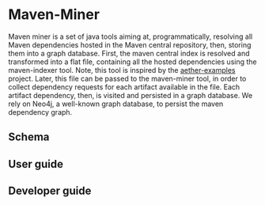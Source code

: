 # Maven-Miner

Maven miner is a set of java tools aiming at, programmatically, resolving all Maven dependencies hosted in the Maven central repository, then, storing them into a graph database. First, the maven central index is resolved and transformed into a flat file, containing all the hosted dependencies using the maven-indexer tool. Note, this tool is inspired by the [aether-examples](https://github.com/eclipse/aether-demo) project. Later, this file can be passed to the maven-miner tool, in order to collect dependency requests for each artifact available in the file. Each artifact dependency, then, is visited and persisted in a graph database. We rely on Neo4j, a well-known graph database, to persist the maven dependency graph.

## Schema

## User guide

## Developer guide
